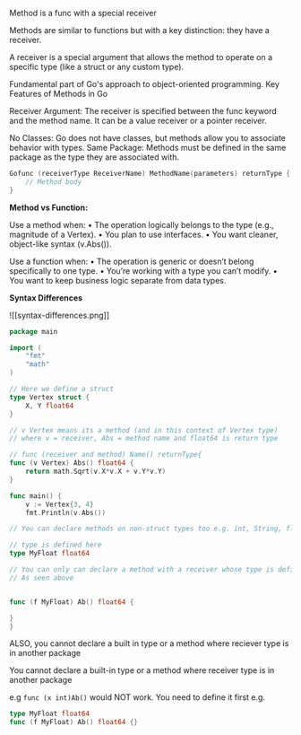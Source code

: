 Method is a func with a special receiver

Methods are similar to functions but with a key distinction: they have a receiver. 

A receiver is a special argument that allows the method to operate on a specific type (like a struct or any custom type). 

Fundamental part of Go's approach to object-oriented programming.
Key Features of Methods in Go

Receiver Argument: The receiver is specified between the func keyword and the method name. It can be a value receiver or a pointer receiver.

No Classes: Go does not have classes, but methods allow you to associate behavior with types.
Same Package: Methods must be defined in the same package as the type they are associated with.

``` go
Gofunc (receiverType ReceiverName) MethodName(parameters) returnType {
    // Method body
}
```

**Method vs Function:**

Use a method when:
•	The operation logically belongs to the type (e.g., magnitude of a Vertex).
•	You plan to use interfaces.
•	You want cleaner, object-like syntax (v.Abs()).

Use a function when:
•	The operation is generic or doesn’t belong specifically to one type.
•	You’re working with a type you can’t modify.
•	You want to keep business logic separate from data types.

**Syntax Differences** 

![[syntax-differences.png]]

```go
package main

import (
	"fmt"
	"math"
)

// Here we define a struct
type Vertex struct {
	X, Y float64
}

// v Vertex means its a method (and in this context of Vertex type)
// where v = receiver, Abs = method name and float64 is return type

// func (receiver and method) Name() returnType{
func (v Vertex) Abs() float64 {
	return math.Sqrt(v.X*v.X + v.Y*v.Y)
}

func main() {
	v := Vertex{3, 4}
	fmt.Println(v.Abs())

// You can declare methods on non-struct types too e.g. int, String, float

// type is defined here
type MyFloat float64

// You can only can declare a method with a receiver whose type is defined in the same package
// As seen above


func (f MyFloat) Ab() float64 {

}
}
```

ALSO,  you cannot declare a built in type or a method where reciever type is in another package 

You cannot declare a built-in type or a method where receiver type is in another package

e.g `func (x int)Ab()` would NOT work. You need to define it first e.g. 

``` go
type MyFloat float64
func (f MyFloat) Ab() float64 {}
```



